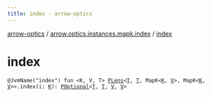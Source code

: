 ```yaml
---
title: index - arrow-optics
---
```


[arrow-optics](../index.html) / [arrow.optics.instances.mapk.index](index.html) / [index](./--index--.html)

# index

`@JvmName("index") fun <K, V, T> `[`PLens`](../arrow.optics/-p-lens/index.html)`<`[`T`](--index--.html#T)`, `[`T`](--index--.html#T)`, MapK<`[`K`](--index--.html#K)`, `[`V`](--index--.html#V)`>, MapK<`[`K`](--index--.html#K)`, `[`V`](--index--.html#V)`>>.index(i: `[`K`](--index--.html#K)`): `[`POptional`](../arrow.optics/-p-optional/index.html)`<`[`T`](--index--.html#T)`, `[`T`](--index--.html#T)`, `[`V`](--index--.html#V)`, `[`V`](--index--.html#V)`>`